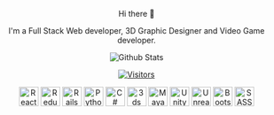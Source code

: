 <!--
is a ✨ _special_ ✨ repository because its `README.md` (this file) appears on your GitHub profile.

Here are some ideas to get you started:

- 🔭 I’m currently working on ...
- 🌱 I’m currently learning ...
- 👯 I’m looking to collaborate on ...
- 🤔 I’m looking for help with ...
- 💬 Ask me about ...
- 📫 How to reach me: ...
- 😄 Pronouns: ...
- ⚡ Fun fact: ...
-->

<div align="center">
  <p>Hi there 👋</p>
  <p>I'm a Full Stack Web developer, 3D Graphic Designer and Video Game developer.</p>

  ![Github Stats](https://github-readme-stats.vercel.app/api?username=M-Alamgir&count_private=true&show_icons=true&theme=light)
  
  [![Visitors](https://visitor-badge.glitch.me/badge?page_id=page.id)]()

  <div>
    <img title="React" height=35 src="https://cdn.worldvectorlogo.com/logos/react.svg" />
    <img title="Redux" height=35 src="https://cdn.worldvectorlogo.com/logos/redux.svg" />
    <img title="Rails" height=35 src="https://cdn.worldvectorlogo.com/logos/rails.svg" />
    <img title="Python" height=35 src="https://cdn.worldvectorlogo.com/logos/python-5.svg" />
    <img title="C#" height=35 src="https://cdn.worldvectorlogo.com/logos/c--4.svg" />
    <img title="3ds Max" height=35 src="https://cdn.worldvectorlogo.com/logos/3ds-max-2.svg" />
    <img title="Maya" height=35 src="https://cdn.worldvectorlogo.com/logos/maya-2017.svg" />
    <img title="Unity 3d" height=35 src="https://cdn.worldvectorlogo.com/logos/unity-technologies-logo.svg" />
    <img title="Unreal engine" height=35 src="https://cdn.worldvectorlogo.com/logos/unreal-1.svg" />
    <img title="Bootstrap" height=35 src="https://cdn.worldvectorlogo.com/logos/bootstrap-4.svg" />
    <img title="SASS" height=35 src="https://cdn.worldvectorlogo.com/logos/node-sass.svg" />
  </div>
    
</div>
<!--
**ourandco/ourandco** is a ✨ _special_ ✨ repository because its `README.md` (this file) appears on your GitHub profile.

Here are some ideas to get you started:

- 🔭 I’m currently working on ...
- 🌱 I’m currently learning ...
- 👯 I’m looking to collaborate on ...
- 🤔 I’m looking for help with ...
- 💬 Ask me about ...
- 📫 How to reach me: ...
- 😄 Pronouns: ...
- ⚡ Fun fact: ...
-->
